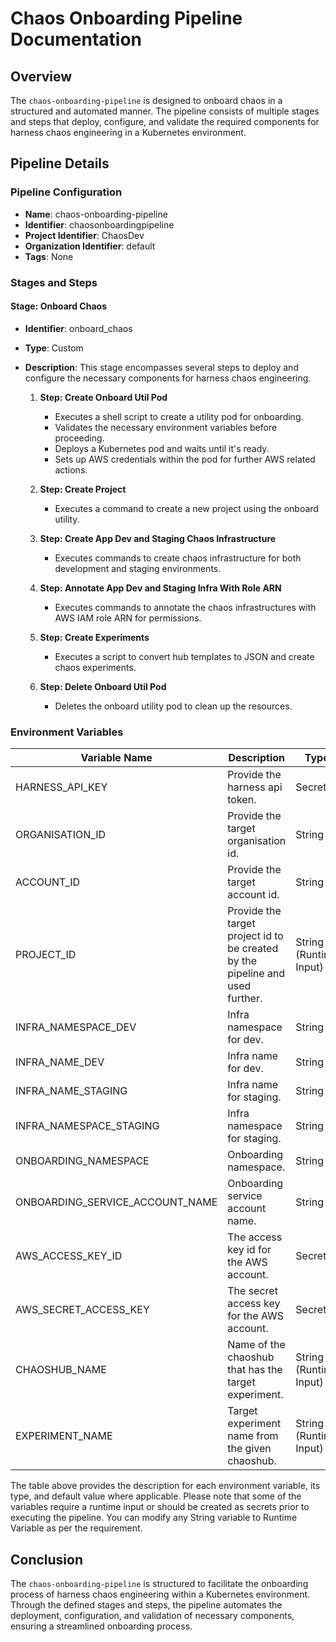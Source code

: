# Chaos Onboarding Pipeline Documentation

## Overview
The `chaos-onboarding-pipeline` is designed to onboard chaos in a structured and automated manner. The pipeline consists of multiple stages and steps that deploy, configure, and validate the required components for harness chaos engineering in a Kubernetes environment.

## Pipeline Details

### Pipeline Configuration
- **Name**: chaos-onboarding-pipeline
- **Identifier**: chaosonboardingpipeline
- **Project Identifier**: ChaosDev
- **Organization Identifier**: default
- **Tags**: None

### Stages and Steps

#### Stage: Onboard Chaos
- **Identifier**: onboard_chaos
- **Type**: Custom
- **Description**: This stage encompasses several steps to deploy and configure the necessary components for harness chaos engineering.

  1. **Step: Create Onboard Util Pod**
     - Executes a shell script to create a utility pod for onboarding.
     - Validates the necessary environment variables before proceeding.
     - Deploys a Kubernetes pod and waits until it's ready.
     - Sets up AWS credentials within the pod for further AWS related actions.

  2. **Step: Create Project**
     - Executes a command to create a new project using the onboard utility.

  3. **Step: Create App Dev and Staging Chaos Infrastructure**
     - Executes commands to create chaos infrastructure for both development and staging environments.

  4. **Step: Annotate App Dev and Staging Infra With Role ARN**
     - Executes commands to annotate the chaos infrastructures with AWS IAM role ARN for permissions.

  5. **Step: Create Experiments**
     - Executes a script to convert hub templates to JSON and create chaos experiments.

  6. **Step: Delete Onboard Util Pod**
     - Deletes the onboard utility pod to clean up the resources.

### Environment Variables

| Variable Name                      | Description                                                   | Type                         | Default Value                 |
|------------------------------------|---------------------------------------------------------------|------------------------------|-------------------------------|
| HARNESS_API_KEY                    | Provide the harness api token.                                | Secret                       | harness_pat_token_secret      |
| ORGANISATION_ID                    | Provide the target organisation id.                           | String                       |                               |
| ACCOUNT_ID                         | Provide the target account id.                                 | String                       |                               |
| PROJECT_ID                         | Provide the target project id to be created by the pipeline and used further. | String (Runtime Input)       | ChaosDev                      |
| INFRA_NAMESPACE_DEV                | Infra namespace for dev.                                       | String                       | app1-dev                      |
| INFRA_NAME_DEV                     | Infra name for dev.                                            | String                       | app1-dev                      |
| INFRA_NAME_STAGING                 | Infra name for staging.                                        | String                       | app1-stg                      |
| INFRA_NAMESPACE_STAGING            | Infra namespace for staging.                                   | String                       | app1-stg                      |
| ONBOARDING_NAMESPACE               | Onboarding namespace.                                          | String                       | default                       |
| ONBOARDING_SERVICE_ACCOUNT_NAME    | Onboarding service account name.                               | String                       | chaos-onboard-util            |
| AWS_ACCESS_KEY_ID                  | The access key id for the AWS account.                        | Secret                       | Should be created via secret. |
| AWS_SECRET_ACCESS_KEY              | The secret access key for the AWS account.                     | Secret                       | Should be created via secret. |
| CHAOSHUB_NAME                      | Name of the chaoshub that has the target experiment.          | String (Runtime Input)       | Enterprise ChaosHub           |
| EXPERIMENT_NAME                    | Target experiment name from the given chaoshub.               | String (Runtime Input)       | nginx-pod-delete              |

The table above provides the description for each environment variable, its type, and default value where applicable. Please note that some of the variables require a runtime input or should be created as secrets prior to executing the pipeline. You can modify any String variable to Runtime Variable as per the requirement.

## Conclusion
The `chaos-onboarding-pipeline` is structured to facilitate the onboarding process of harness chaos engineering within a Kubernetes environment. Through the defined stages and steps, the pipeline automates the deployment, configuration, and validation of necessary components, ensuring a streamlined onboarding process.

